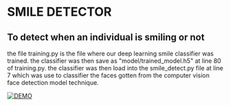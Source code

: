 # SMILE DETECTOR
## To detect when an individual is smiling or not
the file training.py is the file where our deep learning smile classifier was trained.
the classifier was then save as "model/trained_model.h5" at line 80 of training.py.
the classifier was then load into the smile_detect.py file at line 7 which was use to classifier the faces gotten from the computer vision face detection model technique.

[![DEMO](https://img.youtube.com/vi/VvCsDWBrYA8/0.jpg)](http://www.youtube.com/watch?v=VvCsDWBrYA8)

